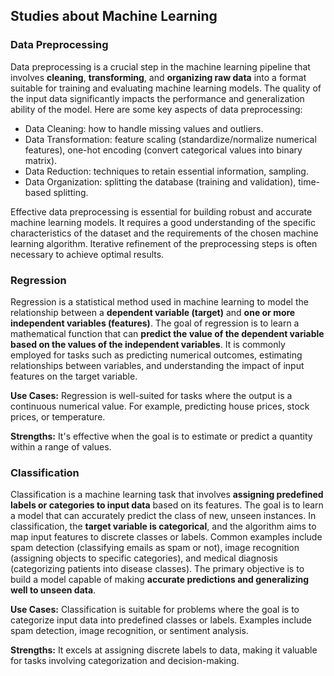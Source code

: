 ## Studies about Machine Learning

### Data Preprocessing

Data preprocessing is a crucial step in the machine learning pipeline that involves **cleaning**, **transforming**, and **organizing raw data** into a format suitable for training and evaluating machine learning models. The quality of the input data significantly impacts the performance and generalization ability of the model. Here are some key aspects of data preprocessing:

* Data Cleaning: how to handle missing values and outliers.
* Data Transformation: feature scaling (standardize/normalize numerical features), one-hot encoding (convert categorical values into binary matrix).
* Data Reduction: techniques to retain essential information, sampling.
* Data Organization: splitting the database (training and validation), time-based splitting.

Effective data preprocessing is essential for building robust and accurate machine learning models. It requires a good understanding of the specific characteristics of the dataset and the requirements of the
chosen machine learning algorithm. Iterative refinement of the preprocessing steps is often necessary to achieve optimal results.



### Regression

Regression is a statistical method used in machine learning to model the relationship between a **dependent variable (target)** and **one or more independent variables (features)**. The goal of regression is to learn a mathematical function that can **predict the value of the dependent variable based on the values of the independent variables**. It is commonly employed for tasks such as predicting numerical outcomes, estimating relationships between variables, and understanding the impact of input features on the target variable.

**Use Cases:** Regression is well-suited for tasks where the output is a continuous numerical value. For example, predicting house prices, stock prices, or temperature.

**Strengths:** It's effective when the goal is to estimate or predict a quantity within a range of values.



### Classification

Classification is a machine learning task that involves **assigning predefined labels or categories to input data** based on its features. The goal is to learn a model that can accurately predict the class of new, unseen instances. In classification, the **target variable is categorical**, and the algorithm aims to map input features to discrete classes or labels. Common examples include spam detection (classifying emails as spam or not), image recognition (assigning objects to specific categories), and medical diagnosis (categorizing patients into disease classes). The primary objective is to build a model capable of making **accurate predictions and generalizing well to unseen data**.

**Use Cases:** Classification is suitable for problems where the goal is to categorize input data into predefined classes or labels. Examples include spam detection, image recognition, or sentiment analysis.

**Strengths:** It excels at assigning discrete labels to data, making it valuable for tasks involving categorization and decision-making.

